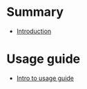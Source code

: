 # Summary

- [Introduction](./chapter_1.md)

# Usage guide

- [Intro to usage guide](./usage_guide/intro_to_usage.md)